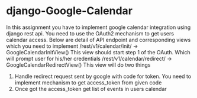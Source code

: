 # django-Google-Calendar
In this assignment you have to implement google calendar
integration using django rest api. You need to use the OAuth2 mechanism to
get users calendar access. Below are detail of API endpoint and
corresponding views which you need to implement
/rest/v1/calendar/init/ -> GoogleCalendarInitView()
This view should start step 1 of the OAuth. Which will prompt user for
his/her credentials
/rest/v1/calendar/redirect/ -> GoogleCalendarRedirectView()
This view will do two things
1. Handle redirect request sent by google with code for token. You
need to implement mechanism to get access_token from given
code
2. Once got the access_token get list of events in users calendar
